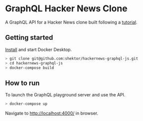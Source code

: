 # GraphQL Hacker News Clone

A GraphQL API for a Hacker News clone built following a [tutorial](https://www.howtographql.com/graphql-js/0-introduction/).

## Getting started

[Install](https://www.docker.com/products/docker-desktop) and start Docker Desktop.

```bash
> git clone git@github.com:shektor/hackernews-graphql-js.git
> cd hackernews-graphql-js
> docker-compose build
```

## How to run

To launch the GraphQL playground server and use the API.

```bash
> docker-compose up
```

Navigate to [http://localhost:4000/](http://localhost:4000/) in browser.
